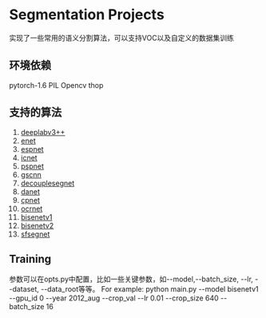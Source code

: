 # Segmentation Projects
实现了一些常用的语义分割算法，可以支持VOC以及自定义的数据集训练

## 环境依赖
pytorch-1.6
PIL
Opencv
thop


## 支持的算法
1. [deeplabv3++](https://arxiv.org/pdf/1802.02611.pdf)
2. [enet](https://arxiv.org/pdf/1606.02147.pdf)
3. [espnet](https://arxiv.org/abs/1803.06815v2)
4. [icnet](https://arxiv.org/pdf/1704.08545.pdf)
5. [pspnet](https://arxiv.org/pdf/1612.01105.pdf)
6. [gscnn](https://arxiv.org/pdf/1907.05740.pdf)
7. [decouplesegnet](https://arxiv.org/pdf/2007.10035.pdf)
8. [danet](https://arxiv.org/pdf/1809.02983.pdf)
9. [cpnet](https://arxiv.org/pdf/2004.01547.pdf)
10. [ocrnet](https://arxiv.org/pdf/1909.11065.pdf)
11. [bisenetv1](https://arxiv.org/pdf/1808.00897.pdf)
12. [bisenetv2](https://arxiv.org/pdf/2004.02147.pdf)
13. [sfsegnet](https://arxiv.org/pdf/2002.10120v3.pdf)

## Training
参数可以在opts.py中配置，比如一些关键参数，如--model,--batch_size, --lr, --dataset, --data_root等等。
    For example:
    python main.py --model bisenetv1 --gpu_id 0 --year 2012_aug --crop_val --lr 0.01 --crop_size 640 --batch_size 16